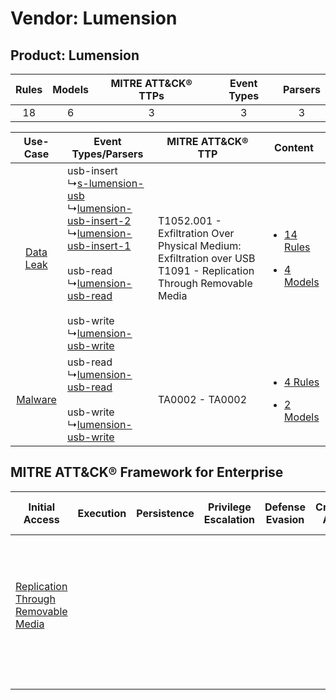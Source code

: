 Vendor: Lumension
=================
Product: Lumension
------------------
| Rules | Models | MITRE ATT&CK® TTPs | Event Types | Parsers |
|:-----:|:------:|:------------------:|:-----------:|:-------:|
|  18   |   6    |         3          |      3      |    3    |

|    Use-Case    | Event Types/Parsers    | MITRE ATT&CK® TTP    | Content    |
|:----:| ---- | ---- | ---- |
| [Data Leak](../../../UseCases/uc_data_leak.md) |  usb-insert<br> ↳[s-lumension-usb](Ps/pC_slumensionusb.md)<br> ↳[lumension-usb-insert-2](Ps/pC_lumensionusbinsert2.md)<br> ↳[lumension-usb-insert-1](Ps/pC_lumensionusbinsert1.md)<br><br> usb-read<br> ↳[lumension-usb-read](Ps/pC_lumensionusbread.md)<br><br> usb-write<br> ↳[lumension-usb-write](Ps/pC_lumensionusbwrite.md)<br> | T1052.001 - Exfiltration Over Physical Medium: Exfiltration over USB<br>T1091 - Replication Through Removable Media<br> | [<ul><li>14 Rules</li></ul><ul><li>4 Models</li></ul>](RM/r_m_lumension_lumension_Data_Leak.md) |
|   [Malware](../../../UseCases/uc_malware.md)   |  usb-read<br> ↳[lumension-usb-read](Ps/pC_lumensionusbread.md)<br><br> usb-write<br> ↳[lumension-usb-write](Ps/pC_lumensionusbwrite.md)<br>    | TA0002 - TA0002<br>    | [<ul><li>4 Rules</li></ul><ul><li>2 Models</li></ul>](RM/r_m_lumension_lumension_Malware.md)    |

MITRE ATT&CK® Framework for Enterprise
--------------------------------------
| Initial Access                                                                           | Execution | Persistence | Privilege Escalation | Defense Evasion | Credential Access | Discovery | Lateral Movement                                                                         | Collection | Command and Control | Exfiltration                                                                                                                                                                                            | Impact |
| ---------------------------------------------------------------------------------------- | --------- | ----------- | -------------------- | --------------- | ----------------- | --------- | ---------------------------------------------------------------------------------------- | ---------- | ------------------- | ------------------------------------------------------------------------------------------------------------------------------------------------------------------------------------------------------- | ------ |
| [Replication Through Removable Media](https://attack.mitre.org/techniques/T1091)<br><br> |           |             |                      |                 |                   |           | [Replication Through Removable Media](https://attack.mitre.org/techniques/T1091)<br><br> |            |                     | [Exfiltration Over Physical Medium: Exfiltration over USB](https://attack.mitre.org/techniques/T1052/001)<br><br>[Exfiltration Over Physical Medium](https://attack.mitre.org/techniques/T1052)<br><br> |        |